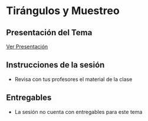# Tirángulos y Muestreo
## Presentación del Tema
[Ver Presentación](https://docs.google.com/presentation/d/1colyBSlrEd0dT7mqjlrVqb-tN-eoDPEeuSUYXyGa-d4/edit?usp=sharing)

## Instrucciones de la sesión
- Revisa con tus profesores el material de la clase

## Entregables
- La sesión no cuenta con entregables para este tema